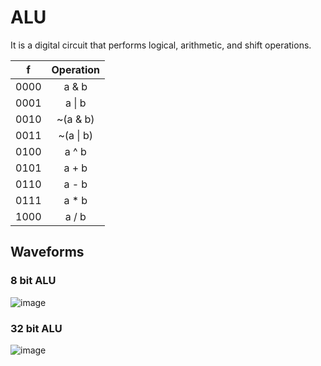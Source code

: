 # ALU
<p>It is a digital circuit that performs logical, arithmetic, and shift operations.</p>
<table>
	<thead>
		<th>f</th>
		<th>Operation</th>
	</thead>
	<tbody>
		<tr>
			<td>0000</td>
			<td align="center">a & b</td>
		</tr>
		<tr>
			<td>0001</td>
			<td align="center">a | b</td>
		</tr>
		<tr>
			<td>0010</td>
			<td align="center">~(a & b)</td>
		</tr>
		<tr>
			<td>0011</td>
			<td align="center">~(a | b)</td>
		</tr>
		<tr>
			<td>0100</td>
			<td align="center">a ^ b</td>
		</tr>
		<tr>
			<td>0101</td>
			<td align="center">a + b</td>
		</tr>
		<tr>
			<td>0110</td>
			<td align="center">a - b</td>
		</tr>
		<tr>
			<td>0111</td>
			<td align="center">a * b</td>
		</tr>
		<tr>
			<td>1000</td>
			<td align="center">a / b</td>
		</tr>
	</tbody>
</table>

## Waveforms
### 8 bit ALU
![image](https://github.com/user-attachments/assets/93947066-a762-4da9-be8a-0fba611e998e)


### 32 bit ALU
![image](https://github.com/user-attachments/assets/91f798c8-b059-4f45-92bf-86e5e82fe8d5)




